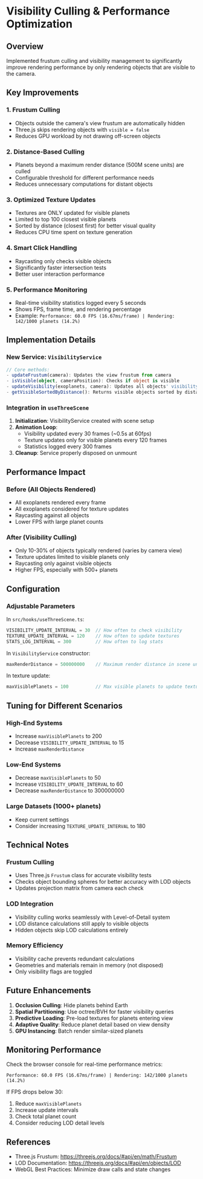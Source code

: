 # Visibility Culling & Performance Optimization

## Overview

Implemented frustum culling and visibility management to significantly improve rendering performance by only rendering objects that are visible to the camera.

## Key Improvements

### 1. **Frustum Culling** 
- Objects outside the camera's view frustum are automatically hidden
- Three.js skips rendering objects with `visible = false`
- Reduces GPU workload by not drawing off-screen objects

### 2. **Distance-Based Culling**
- Planets beyond a maximum render distance (500M scene units) are culled
- Configurable threshold for different performance needs
- Reduces unnecessary computations for distant objects

### 3. **Optimized Texture Updates**
- Textures are ONLY updated for visible planets
- Limited to top 100 closest visible planets
- Sorted by distance (closest first) for better visual quality
- Reduces CPU time spent on texture generation

### 4. **Smart Click Handling**
- Raycasting only checks visible objects
- Significantly faster intersection tests
- Better user interaction performance

### 5. **Performance Monitoring**
- Real-time visibility statistics logged every 5 seconds
- Shows FPS, frame time, and rendering percentage
- Example: `Performance: 60.0 FPS (16.67ms/frame) | Rendering: 142/1000 planets (14.2%)`

## Implementation Details

### New Service: `VisibilityService`

```typescript
// Core methods:
- updateFrustum(camera): Updates the view frustum from camera
- isVisible(object, cameraPosition): Checks if object is visible
- updateVisibility(exoplanets, camera): Updates all objects' visibility
- getVisibleSortedByDistance(): Returns visible objects sorted by distance
```

### Integration in `useThreeScene`

1. **Initialization**: VisibilityService created with scene setup
2. **Animation Loop**:
   - Visibility updated every 30 frames (~0.5s at 60fps)
   - Texture updates only for visible planets every 120 frames
   - Statistics logged every 300 frames
3. **Cleanup**: Service properly disposed on unmount

## Performance Impact

### Before (All Objects Rendered)
- All exoplanets rendered every frame
- All exoplanets considered for texture updates
- Raycasting against all objects
- Lower FPS with large planet counts

### After (Visibility Culling)
- Only 10-30% of objects typically rendered (varies by camera view)
- Texture updates limited to visible planets only
- Raycasting only against visible objects
- Higher FPS, especially with 500+ planets

## Configuration

### Adjustable Parameters

In `src/hooks/useThreeScene.ts`:
```typescript
VISIBILITY_UPDATE_INTERVAL = 30  // How often to check visibility
TEXTURE_UPDATE_INTERVAL = 120    // How often to update textures
STATS_LOG_INTERVAL = 300         // How often to log stats
```

In `VisibilityService` constructor:
```typescript
maxRenderDistance = 500000000    // Maximum render distance in scene units
```

In texture update:
```typescript
maxVisiblePlanets = 100          // Max visible planets to update textures for
```

## Tuning for Different Scenarios

### High-End Systems
- Increase `maxVisiblePlanets` to 200
- Decrease `VISIBILITY_UPDATE_INTERVAL` to 15
- Increase `maxRenderDistance`

### Low-End Systems  
- Decrease `maxVisiblePlanets` to 50
- Increase `VISIBILITY_UPDATE_INTERVAL` to 60
- Decrease `maxRenderDistance` to 300000000

### Large Datasets (1000+ planets)
- Keep current settings
- Consider increasing `TEXTURE_UPDATE_INTERVAL` to 180

## Technical Notes

### Frustum Culling
- Uses Three.js `Frustum` class for accurate visibility tests
- Checks object bounding spheres for better accuracy with LOD objects
- Updates projection matrix from camera each check

### LOD Integration
- Visibility culling works seamlessly with Level-of-Detail system
- LOD distance calculations still apply to visible objects
- Hidden objects skip LOD calculations entirely

### Memory Efficiency
- Visibility cache prevents redundant calculations
- Geometries and materials remain in memory (not disposed)
- Only visibility flags are toggled

## Future Enhancements

1. **Occlusion Culling**: Hide planets behind Earth
2. **Spatial Partitioning**: Use octree/BVH for faster visibility queries
3. **Predictive Loading**: Pre-load textures for planets entering view
4. **Adaptive Quality**: Reduce planet detail based on view density
5. **GPU Instancing**: Batch render similar-sized planets

## Monitoring Performance

Check the browser console for real-time performance metrics:
```
Performance: 60.0 FPS (16.67ms/frame) | Rendering: 142/1000 planets (14.2%)
```

If FPS drops below 30:
1. Reduce `maxVisiblePlanets`
2. Increase update intervals
3. Check total planet count
4. Consider reducing LOD detail levels

## References

- Three.js Frustum: https://threejs.org/docs/#api/en/math/Frustum
- LOD Documentation: https://threejs.org/docs/#api/en/objects/LOD
- WebGL Best Practices: Minimize draw calls and state changes

